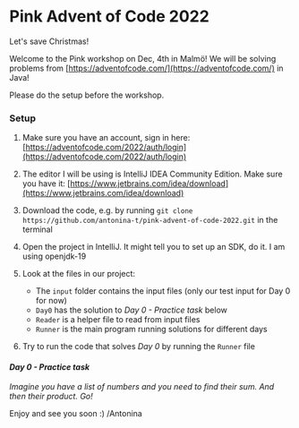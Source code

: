 # Pink Advent of Code 2022
Let's save Christmas!

Welcome to the Pink workshop on Dec, 4th in Malmö! We will be solving problems from [https://adventofcode.com/](https://adventofcode.com/) in Java!

Please do the setup before the workshop.

### Setup

1. Make sure you have an account, sign in here: [https://adventofcode.com/2022/auth/login](https://adventofcode.com/2022/auth/login)

2. The editor I will be using is IntelliJ IDEA Community Edition. Make sure you have it: [https://www.jetbrains.com/idea/download](https://www.jetbrains.com/idea/download)

3. Download the code, e.g. by running `git clone https://github.com/antonina-t/pink-advent-of-code-2022.git` in the terminal

4. Open the project in IntelliJ. It might tell you to set up an SDK, do it. I am using openjdk-19

5. Look at the files in our project: 
   * The `input` folder contains the input files (only our test input for Day 0 for now)
   * `Day0` has the solution to _Day 0 - Practice task_ below
   * `Reader` is a helper file to read from input files
   * `Runner` is the main program running solutions for different days

6. Try to run the code that solves _Day 0_ by running the `Runner` file

#### _Day 0 - Practice task_

_Imagine you have a list of numbers and you need to find their sum. And then their product. Go!_

Enjoy and see you soon :)
/Antonina
